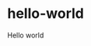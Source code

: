 # hello-world
Hello world 
<script async src="https://pagead2.googlesyndication.com/pagead/js/adsbygoogle.js?client=ca-pub-9959082272256041"
     crossorigin="anonymous"></script>
